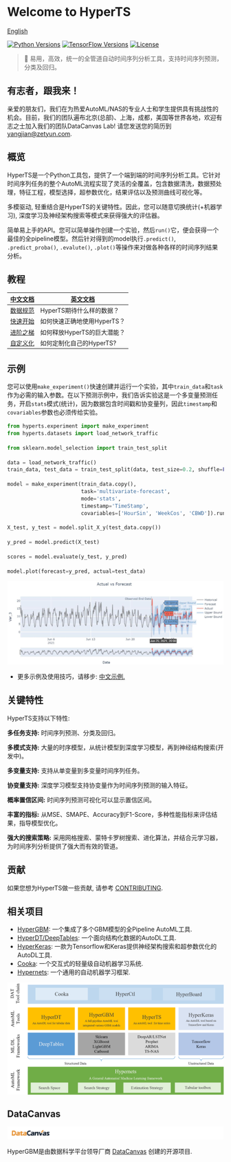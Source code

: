 # Welcome to HyperTS

[English](README.md)

[![Python Versions](https://img.shields.io/pypi/pyversions/hypernets.svg)](https://pypi.org/project/hypernets)
[![TensorFlow Versions](https://img.shields.io/badge/TensorFlow-2.0+-blue.svg)](https://pypi.org/project/deeptables)
[![License](https://img.shields.io/github/license/DataCanvasIO/deeptables.svg)](https://github.com/DataCanvasIO/deeptables/blob/master/LICENSE)

> :dizzy: 易用，高效，统一的全管道自动时间序列分析工具，支持时间序列预测，分类及回归。

## 有志者，跟我来！
亲爱的朋友们，我们在为热爱AutoML/NAS的专业人士和学生提供具有挑战性的机会。目前，我们的团队遍布北京(总部)、上海，成都，美国等世界各地，欢迎有志之士加入我们的团队DataCanvas Lab! 请您发送您的简历到 yangjian@zetyun.com. 

## 概览
HyperTS是一个Python工具包，提供了一个端到端的时间序列分析工具。它针对时间序列任务的整个AutoML流程实现了灵活的全覆盖，包含数据清洗，数据预处理，特征工程，模型选择，超参数优化，结果评估以及预测曲线可视化等。

多模驱动, 轻重结合是HyperTS的关键特性。因此，您可以随意切换统计(+机器学习), 深度学习及神经架构搜索等模式来获得强大的评估器。

简单易上手的API。您可以简单操作创建一个实验，然后```run()```它，便会获得一个最佳的全pipeline模型。然后针对得到的model执行```.predict()```, ```.predict_proba()```, ```.evalute()```, ```.plot()```等操作来对做各种各样的时间序列结果分析。

## 教程

|[中文文档](https://hyperts.readthedocs.io/zh_CN/latest/) | [英文文档](https://hyperts.readthedocs.io/en/latest)|
| --------------------------------- | --------------------------------- |
[数据规范](https://hyperts.readthedocs.io/en/latest/contents/0300_dataformat.html)|HyperTS期待什么样的数据？|
|[快速开始](https://hyperts.readthedocs.io/en/latest/contents/0400_quick_start.html)| 如何快速正确地使用HyperTS？|
|[进阶之梯](https://hyperts.readthedocs.io/en/latest/contents/0500_examples.html)|如何释放HyperTS的巨大潜能？|
|[自定义化](https://hyperts.readthedocs.io/en/latest/contents/0600_custom_functions.html)|如何定制化自己的HyperTS?|

## 示例

您可以使用```make_experiment()```快速创建并运行一个实验，其中```train_data```和```task```作为必需的输入参数。在以下预测示例中，我们告诉实验这是一个多变量预测任务，开启```stats```模式(统计)，因为数据包含时间戳和协变量列，因此```timestamp```和```covariables```参数也必须传给实验。

```python
from hyperts.experiment import make_experiment
from hyperts.datasets import load_network_traffic

from sklearn.model_selection import train_test_split

data = load_network_traffic()
train_data, test_data = train_test_split(data, test_size=0.2, shuffle=False)

model = make_experiment(train_data.copy(),
                        task='multivariate-forecast',
                        mode='stats',
                        timestamp='TimeStamp',
                        covariables=['HourSin', 'WeekCos', 'CBWD']).run()

X_test, y_test = model.split_X_y(test_data.copy())

y_pred = model.predict(X_test)

scores = model.evaluate(y_test, y_pred)

model.plot(forecast=y_pred, actual=test_data)
```

![Forecast_Figure](docs/static/images/Actual_vs_Forecast.jpg)

- 更多示例及使用技巧，请移步: [中文示例.](https://github.com/DataCanvasIO/HyperTS/tree/main/examples/zh_CN)



## 关键特性

HyperTS支持以下特性:

**多任务支持:** 时间序列预测、分类及回归。

**多模式支持:** 大量的时序模型，从统计模型到深度学习模型，再到神经结构搜索(开发中)。

**多变量支持:** 支持从单变量到多变量时间序列任务。

**协变量支持:** 深度学习模型支持协变量作为时间序列预测的输入特征。

**概率置信区间:** 时间序列预测可视化可以显示置信区间。

**丰富的指标:** 从MSE、SMAPE、Accuracy到F1-Score，多种性能指标来评估结果，指导模型优化。

**强大的搜索策略:** 采用网格搜索、蒙特卡罗树搜索、进化算法，并结合元学习器，为时间序列分析提供了强大而有效的管道。


## 贡献
如果您想为HyperTS做一些贡献, 请参考 [CONTRIBUTING](CONTRIBUTING.md).

## 相关项目
* [HyperGBM](https://github.com/DataCanvasIO/HyperGBM): 一个集成了多个GBM模型的全Pipeline AutoML工具.
* [HyperDT/DeepTables](https://github.com/DataCanvasIO/DeepTables): 一个面向结构化数据的AutoDL工具.
* [HyperKeras](https://github.com/DataCanvasIO/HyperKeras): 一款为Tensorflow和Keras提供神经架构搜索和超参数优化的AutoDL工具.
* [Cooka](https://github.com/DataCanvasIO/Cooka): 一个交互式的轻量级自动机器学习系统.
* [Hypernets](https://github.com/DataCanvasIO/Hypernets): 一个通用的自动机器学习框架.
  
![DataCanvas AutoML Toolkit](docs/static/images/datacanvas_automl_toolkit.png)

## DataCanvas

![datacanvas](docs/static/images/dc_logo_1.png)

HyperGBM是由数据科学平台领导厂商 [DataCanvas](https://www.datacanvas.com/) 创建的开源项目.